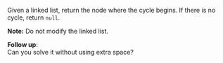 <p>
Given a linked list, return the node where the cycle begins. If there is no cycle, return <code>null</code>.
</p>

<p>
<b>Note:</b> Do not modify the linked list.</p>

<p>
<b>Follow up</b>:<br>
Can you solve it without using extra space?
</p>